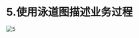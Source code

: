 # 5.使用泳道图描述业务过程
![5](https://cloud.githubusercontent.com/assets/16076941/19671928/e8311cf2-9aa4-11e6-81e7-73ed21b0d354.Png)
